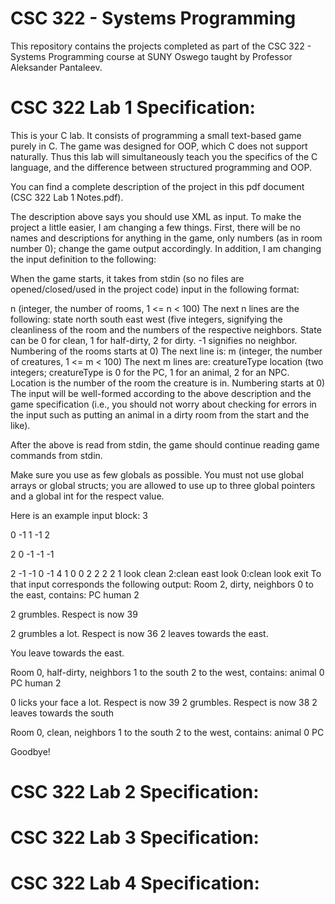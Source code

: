 # CSC 322 - Systems Programming
This repository contains the projects completed as part of the CSC 322 - Systems Programming course at SUNY Oswego taught by Professor Aleksander Pantaleev.

# CSC 322 Lab 1 Specification:
This is your C lab. It consists of programming a small text-based game purely in C. The game was designed for OOP, which C does not support naturally. Thus this lab will simultaneously teach you the specifics of the C language, and the difference between structured programming and OOP.

You can find a complete description of the project in this pdf document (CSC 322 Lab 1 Notes.pdf).

The description above says you should use XML as input. To make the project a little easier, I am changing a few things. First, there will be no names and descriptions for anything in the game, only numbers (as in room number 0); change the game output accordingly. In addition, I am changing the input definition to the following:

When the game starts, it takes from stdin (so no files are opened/closed/used in the project code) input in the following format:

n (integer, the number of rooms, 1 <= n < 100)
The next n lines are the following:
state north south east west (five integers, signifying the cleanliness of the room and the numbers of the respective neighbors. State can be 0 for clean, 1 for half-dirty, 2 for dirty. -1 signifies no neighbor. Numbering of the rooms starts at 0)
The next line is:
m (integer, the number of creatures, 1 <= m < 100)
The next m lines are:
creatureType location (two integers; creatureType is 0 for the PC, 1 for an animal, 2 for an NPC. Location is the number of the room the creature is in. Numbering starts at 0)
The input will be well-formed according to the above description and the game specification (i.e., you should not worry about checking for errors in the input such as putting an animal in a dirty room from the start and the like).

After the above is read from stdin, the game should continue reading game commands from stdin.

Make sure you use as few globals as possible. You must not use global arrays or global structs; you are allowed to use up to three global pointers and a global int for the respect value.

Here is an example input block:
3

0 -1 1 -1 2

2 0 -1 -1 -1

2 -1 -1 0 -1
4
1 0
0 2
2 2
2 1
look
clean
2:clean
east
look
0:clean
look
exit
To that input corresponds the following output:
Room 2, dirty, neighbors 0 to the east, contains:
PC
human 2

2 grumbles. Respect is now 39

2 grumbles a lot. Respect is now 36
2 leaves towards the east.

You leave towards the east.

Room 0, half-dirty, neighbors 1 to the south 2 to the west, contains:
animal 0
PC
human 2

0 licks your face a lot. Respect is now 39
2 grumbles. Respect is now 38
2 leaves towards the south

Room 0, clean, neighbors 1 to the south 2 to the west, contains:
animal 0
PC

Goodbye!

# CSC 322 Lab 2 Specification:

# CSC 322 Lab 3 Specification:

# CSC 322 Lab 4 Specification:
